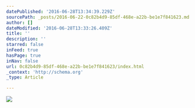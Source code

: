 ```yaml
---
datePublished: '2016-06-28T13:34:39.229Z'
sourcePath: _posts/2016-06-22-0c82b4d9-85df-468e-a22b-be1e7f841623.md
author: []
dateModified: '2016-06-28T13:33:26.409Z'
title: ''
description: ''
starred: false
inFeed: true
hasPage: true
inNav: false
url: 0c82b4d9-85df-468e-a22b-be1e7f841623/index.html
_context: 'http://schema.org'
_type: Article

---
```

![](https://the-grid-user-content.s3-us-west-2.amazonaws.com/8cff28ad-2f47-4161-bbac-1f26dfc25227.jpg)